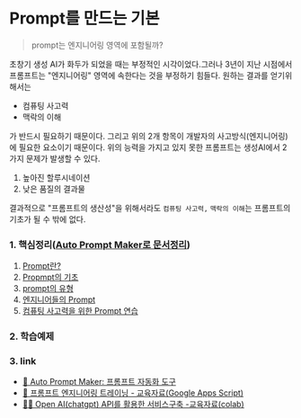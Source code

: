 # Prompt를 만드는 기본
> prompt는 엔지니어링 영역에 포함될까? 


초창기 생성 AI가 화두가 되었을 때는 부정적인 시각이었다.그러나 3년이 지난 시점에서 프롬프트는 "엔지니어링" 영역에 속한다는 것을 부정하기 힘들다. 원하는 결과를 얻기위해서는 

- 컴퓨팅 사고력
- 맥락의 이해 

가 반드시 필요하기 때문이다. 그리고 위의 2개 항목이 개발자의 사고방식(엔지니어링)에 필요한 요소이기 때문이다. 
위의 능력을 가지고 있지 못한 프롬프트는 생성AI에서 2가지 문제가 발생할 수 있다. 

1. 높아진 할루시네이션
2. 낮은 품질의 결과물 

결과적으로 "프롬프트의 생산성"을 위해서라도 `컴퓨팅 사고력,`  `맥락의 이해`는 프롬프트의 기초가 될 수 밖에 없다.

### 1. 핵심정리([Auto Prompt Maker로 문서정리](https://chatgpt.com/g/g-67fb42338ef881919c788ebcdc0fd677-auto-prompt-maker))
1. [Prompt란?](1.prompt.md)
2. [Propmpt의 기초](2.prompt_basic.md)
3. [prompt의 유형](3.prompt_type.md)
4. [엔지니어들의 Prompt](4.prompt_engineer.md)
5. [컴퓨팅 사고력을 위한 Prompt 연습](5.computational_thinking.md)


### 2. 학습예제


### 3. link

- [🧮 Auto Prompt Maker: 프롬프트 자동화 도구](https://chatgpt.com/g/g-67fb42338ef881919c788ebcdc0fd677-auto-prompt-maker)
- [📑 프롬프트 엔지니어링 트레이닝 - 교육자료(Google Apps Script)](https://docs.google.com/presentation/d/e/2PACX-1vSWbjQBW0pcC9Wb-IUY6eD6ZTofpx9tZUccvo6eySSFV1Hw-dK6KlqfSpDY3aB-G0KUmN5NRC8lUdn9/pub?start=false&loop=false&delayms=3000)
- [👨‍💻 Open AI(chatgpt) API를 활용한 서비스구축 -교육자료(colab)](https://docs.google.com/presentation/d/e/2PACX-1vSWbjQBW0pcC9Wb-IUY6eD6ZTofpx9tZUccvo6eySSFV1Hw-dK6KlqfSpDY3aB-G0KUmN5NRC8lUdn9/pub?start=false&loop=false&delayms=3000)
